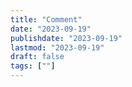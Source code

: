 ```yaml
---
title: "Comment"
date: "2023-09-19"
publishdate: "2023-09-19"
lastmod: "2023-09-19"
draft: false
tags: [""]
---
```


